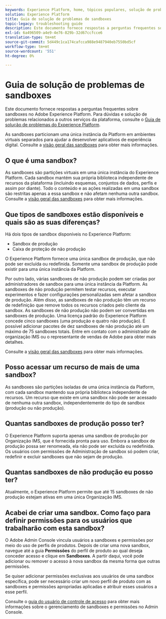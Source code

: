 ```yaml
---
keywords: Experience Platform, home, tópicos populares, solução de problemas da sandbox
solution: Experience Platform
title: Guia de solução de problemas de sandboxes
topic-legacy: troubleshooting guide
description: Este documento fornece respostas a perguntas frequentes sobre sandboxes no Adobe Experience Platform.
exl-id: 6a496509-a4e9-4e76-829b-32d67ccfcce6
translation-type: tm+mt
source-git-commit: 5d449c1ca174cafcca988e9487940eb7550bd5cf
workflow-type: tm+mt
source-wordcount: '551'
ht-degree: 0%

---
```


# Guia de solução de problemas de sandboxes

Este documento fornece respostas a perguntas frequentes sobre sandboxes no Adobe Experience Platform. Para dúvidas e solução de problemas relacionados a outros serviços da plataforma, consulte o [Guia de solução de problemas do Experience Platform](../landing/troubleshooting.md).

As sandboxes particionam uma única instância da Platform em ambientes virtuais separados para ajudar a desenvolver aplicativos de experiência digital. Consulte a [visão geral das sandboxes](home.md) para obter mais informações.

## O que é uma sandbox?

As sandboxes são partições virtuais em uma única instância do Experience Platform. Cada sandbox mantém sua própria biblioteca independente de recursos da plataforma (incluindo esquemas, conjuntos de dados, perfis e assim por diante). Todo o conteúdo e as ações realizadas em uma sandbox são restritas apenas a essa sandbox e não afetam nenhuma outra sandbox. Consulte a [visão geral das sandboxes](home.md) para obter mais informações.

## Que tipos de sandboxes estão disponíveis e quais são as suas diferenças?

Há dois tipos de sandbox disponíveis no Experience Platform:

* Sandbox de produção
* Caixa de proteção de não produção

O Experience Platform fornece uma única sandbox de produção, que não pode ser excluída ou redefinida. Somente uma sandbox de produção pode existir para uma única instância da Platform.

Por outro lado, várias sandboxes de não produção podem ser criadas por administradores de sandbox para uma única instância da Platform. As sandboxes de não produção permitem testar recursos, executar experimentos e fazer configurações personalizadas sem afetar a sandbox de produção. Além disso, as sandboxes de não produção têm um recurso de redefinição que remove todos os recursos criados pelo cliente da sandbox. As sandboxes de não produção não podem ser convertidas em sandboxes de produção. Uma licença padrão do Experience Platform concede cinco sandboxes (uma produção e quatro não produção). É possível adicionar pacotes de dez sandboxes de não produção até um máximo de 75 sandboxes totais. Entre em contato com o administrador de organização IMS ou o representante de vendas de Adobe para obter mais detalhes.

Consulte a [visão geral das sandboxes](./home.md) para obter mais informações.

## Posso acessar um recurso de mais de uma sandbox?

As sandboxes são partições isoladas de uma única instância da Platform, com cada sandbox mantendo sua própria biblioteca independente de recursos. Um recurso que existe em uma sandbox não pode ser acessado de nenhuma outra sandbox, independentemente do tipo de sandbox (produção ou não produção).

## Quantas sandboxes de produção posso ter?

O Experience Platform suporta apenas uma sandbox de produção por Organização IMS, que é fornecida pronta para uso. Embora a sandbox de produção possa ser renomeada, ela não pode ser excluída ou redefinida. Os usuários com permissões de Administração de sandbox só podem criar, redefinir e excluir sandboxes que não sejam de produção.

## Quantas sandboxes de não produção eu posso ter?

Atualmente, o Experience Platform permite que até 15 sandboxes de não produção estejam ativas em uma única Organização IMS.

## Acabei de criar uma sandbox. Como faço para definir permissões para os usuários que trabalharão com esta sandbox?

O Adobe Admin Console vincula usuários a sandboxes e permissões por meio do uso de perfis de produtos. Depois de criar uma nova sandbox, navegue até a guia **Permissões** do perfil de produto ao qual deseja conceder acesso e clique em **Sandboxes**. A partir daqui, você pode adicionar ou remover o acesso à nova sandbox da mesma forma que outras permissões.

Se quiser adicionar permissões exclusivas aos usuários de uma sandbox específica, pode ser necessário criar um novo perfil de produto com as sandboxes e permissões apropriadas aplicadas e atribuir esses usuários a esse perfil.

Consulte o [guia do usuário de controle de acesso](../access-control/ui/overview.md) para obter mais informações sobre o gerenciamento de sandboxes e permissões no Admin Console.
